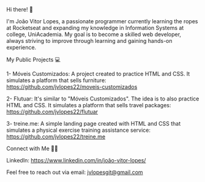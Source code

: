 Hi there! 👋 

I'm João Vitor Lopes, a passionate programmer currently learning the ropes at Rocketseat and expanding my knowledge in Information Systems at college, UniAcademia. 
My goal is to become a skilled web developer, always striving to improve through learning and gaining hands-on experience.

My Public Projects 💻

1- Móveis Customizados: A project created to practice HTML and CSS. It simulates a platform that sells furniture:
   https://github.com/jvlopes22/moveis-customizados

2- Flutuar: It's similar to "Móveis Customizados". The idea is to also practice HTML and CSS. It simulates a platform that sells travel packages:
   https://github.com/jvlopes22/flutuar

3- treine.me: A simple landing page created with HTML and CSS that simulates a physical exercise training assistance service:
   https://github.com/jvlopes22/treine.me

Connect with Me 🙋‍♂️

LinkedIn: https://www.linkedin.com/in/joão-vitor-lopes/

Feel free to reach out via email: jvlopesgit@gmail.com
